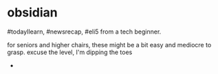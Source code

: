 # obsidian
#todayIlearn, #newsrecap, #eli5 from a tech beginner.

for seniors and higher chairs, these might be a bit easy and mediocre to grasp. excuse the level, I'm dipping the toes 



-
